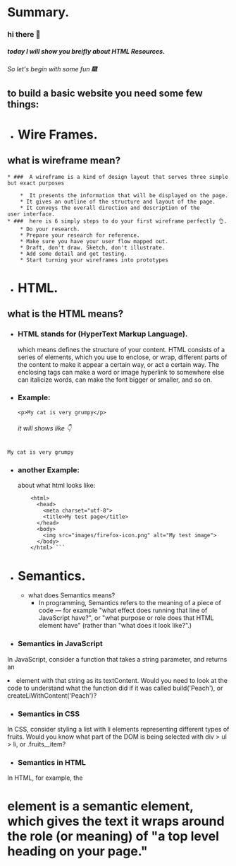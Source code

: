 # Summary.
### hi there 👋
##### today I will show you breifly about  HTML Resources.
###### So let's begin with some fun 🎆.

## to build a basic website you need some few things:

  * # Wire Frames.
  ## what is wireframe mean?
  
    * ###  A wireframe is a kind of design layout that serves three simple but exact purposes

        *  It presents the information that will be displayed on the page.
        * It gives an outline of the structure and layout of the page.
        * It conveys the overall direction and description of the                           user interface.
    * ###  here is 6 simply steps to do your first wireframe perfectly 👌.
        * Do your research.
        * Prepare your research for reference.
        * Make sure you have your user flow mapped out.
        * Draft, don't draw. Sketch, don't illustrate.
        * Add some detail and get testing.
        * Start turning your wireframes into prototypes
* # HTML.
## what is the HTML means?

  * ### HTML stands for (HyperText Markup Language). 
    which means defines the structure of your content.
    HTML consists of a series of elements, which you use to enclose, or wrap, different parts of the content to make it appear a certain way, or act a certain way. The enclosing tags can make a word or image hyperlink to somewhere else can italicize words, can make the font bigger or smaller, and so on. 
  * ### Example:
    ``` <p>My cat is very grumpy</p>   ```

    ###### it will shows like 👇

  ``` My cat is very grumpy ```

  * ### another Example:
    about what html looks like: 

      ``` <!DOCTYPE html>
          <html>
            <head>
              <meta charset="utf-8">
              <title>My test page</title>
            </head>
            <body>
              <img src="images/firefox-icon.png" alt="My test image">
            </body>
          </html> ```

* # Semantics.
  * what does Semantics means? 
      * In programming, Semantics refers to the meaning of a piece of code — for example "what effect does running that line of JavaScript have?", or "what purpose or role does that HTML element have" (rather than "what does it look like?".)

 * ### Semantics in JavaScript
In JavaScript, consider a function that takes a string parameter, and returns an <li> element with that string as its textContent. Would you need to look at the code to understand what the function did if it was called build('Peach'), or createLiWithContent('Peach')?

* ### Semantics in CSS
In CSS, consider styling a list with li elements representing different types of fruits. Would you know what part of the DOM is being selected with div > ul > li, or .fruits__item?

* ### Semantics in HTML
In HTML, for example, the <h1> element is a semantic element, which gives the text it wraps around the role (or meaning) of "a top level heading on your page."



    



    
 



